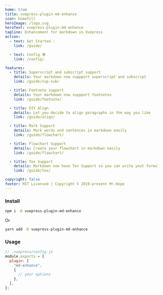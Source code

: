 ```yaml
---
home: true
title: vuepress-plugin-md-enhance
icon: homefill
heroImage: /logo.svg
heroText: vuepress-plugin-md-enhance
tagline: Enhancement for markdown in Vuepress
action:
  - text: Get Started 💡
    link: /guide/

  - text: Config 🛠
    link: /config/

features:
  - title: Superscript and subscript support
    details: Your markdown now suppport superscript and subscript
    link: /guide/sup-sub/

  - title: Footnote support
    details: Your markdown now suppport footnotes
    link: /guide/footnote/

  - title: DIY Align
    details: Let you decide to align paragraphs in the way you like
    link: /guide/align/

  - title: Mark Support
    details: Mark words and sentences in markdown easily
    link: /guide/flowchart/

  - title: Flowchart Support
    details: Create your flowchart in markdown easily
    link: /guide/flowchart/

  - title: Tex Support
    details: Markdown now have Tex Support so you can write yout formula easily
    link: /guide/tex/

copyright: false
footer: MIT Licensed | Copyright © 2019-present Mr.Hope
---
```


### Install

```bash
npm i -D vuepress-plugin-md-enhance
```

Or

```bash
yarn add -D vuepress-plugin-md-enhance
```

### Usage

```js {3-5}
// .vuepress/config.js
module.exports = {
  plugin: [
    "md-enhance",
    {
      // your options
    },
  ],
};
```
